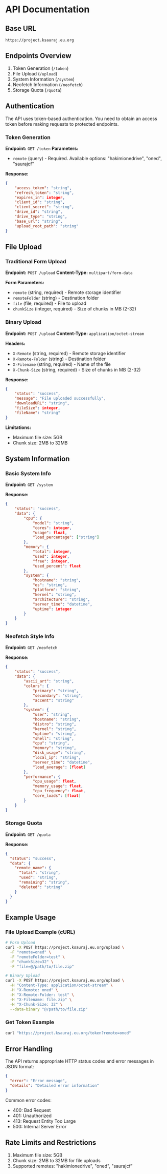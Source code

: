 # API Documentation

## Base URL

```
https://project.ksauraj.eu.org
```

## Endpoints Overview

1. Token Generation (`/token`)
2. File Upload (`/upload`)
3. System Information (`/system`)
4. Neofetch Information (`/neofetch`)
5. Storage Quota (`/quota`)

## Authentication

The API uses token-based authentication. You need to obtain an access token before making requests to protected endpoints.

### Token Generation

**Endpoint:** `GET /token`
**Parameters:**

- `remote` (query) - Required. Available options: "hakimionedrive", "oned", "saurajcf"

**Response:**

```json
{
    "access_token": "string",
    "refresh_token": "string",
    "expires_in": integer,
    "client_id": "string",
    "client_secret": "string",
    "drive_id": "string",
    "drive_type": "string",
    "base_url": "string",
    "upload_root_path": "string"
}
```

## File Upload

### Traditional Form Upload

**Endpoint:** `POST /upload`
**Content-Type:** `multipart/form-data`

**Form Parameters:**

- `remote` (string, required) - Remote storage identifier
- `remoteFolder` (string) - Destination folder
- `file` (file, required) - File to upload
- `chunkSize` (integer, required) - Size of chunks in MB (2-32)

### Binary Upload

**Endpoint:** `POST /upload`
**Content-Type:** `application/octet-stream`

**Headers:**

- `X-Remote` (string, required) - Remote storage identifier
- `X-Remote-Folder` (string) - Destination folder
- `X-Filename` (string, required) - Name of the file
- `X-Chunk-Size` (string, required) - Size of chunks in MB (2-32)

**Response:**

```json
{
    "status": "success",
    "message": "File uploaded successfully",
    "downloadURL": "string",
    "fileSize": integer,
    "fileName": "string"
}
```

**Limitations:**

- Maximum file size: 5GB
- Chunk size: 2MB to 32MB

## System Information

### Basic System Info

**Endpoint:** `GET /system`

**Response:**

```json
{
    "status": "success",
    "data": {
        "cpu": {
            "model": "string",
            "cores": integer,
            "usage": float,
            "load_percentage": ["string"]
        },
        "memory": {
            "total": integer,
            "used": integer,
            "free": integer,
            "used_percent": float
        },
        "system": {
            "hostname": "string",
            "os": "string",
            "platform": "string",
            "kernel": "string",
            "architecture": "string",
            "server_time": "datetime",
            "uptime": integer
        }
    }
}
```

### Neofetch Style Info

**Endpoint:** `GET /neofetch`

**Response:**

```json
{
    "status": "success",
    "data": {
        "ascii_art": "string",
        "colors": {
            "primary": "string",
            "secondary": "string",
            "accent": "string"
        },
        "system": {
            "user": "string",
            "hostname": "string",
            "distro": "string",
            "kernel": "string",
            "uptime": "string",
            "shell": "string",
            "cpu": "string",
            "memory": "string",
            "disk_usage": "string",
            "local_ip": "string",
            "server_time": "datetime",
            "load_average": [float]
        },
        "performance": {
            "cpu_usage": float,
            "memory_usage": float,
            "cpu_frequency": float,
            "core_loads": [float]
        }
    }
}
```

### Storage Quota

**Endpoint:** `GET /quota`

**Response:**

```json
{
  "status": "success",
  "data": {
    "remote_name": {
      "total": "string",
      "used": "string",
      "remaining": "string",
      "deleted": "string"
    }
  }
}
```

## Example Usage

### File Upload Example (cURL)

```bash
# Form Upload
curl -X POST https://project.ksauraj.eu.org/upload \
  -F "remote=oned" \
  -F "remoteFolder=test" \
  -F "chunkSize=32" \
  -F "file=@/path/to/file.zip"

# Binary Upload
curl -X POST https://project.ksauraj.eu.org/upload \
  -H "Content-Type: application/octet-stream" \
  -H "X-Remote: oned" \
  -H "X-Remote-Folder: test" \
  -H "X-Filename: file.zip" \
  -H "X-Chunk-Size: 32" \
  --data-binary "@/path/to/file.zip"
```

### Get Token Example

```bash
curl "https://project.ksauraj.eu.org/token?remote=oned"
```

## Error Handling

The API returns appropriate HTTP status codes and error messages in JSON format:

```json
{
  "error": "Error message",
  "details": "Detailed error information"
}
```

Common error codes:

- 400: Bad Request
- 401: Unauthorized
- 413: Request Entity Too Large
- 500: Internal Server Error

## Rate Limits and Restrictions

1. Maximum file size: 5GB
2. Chunk size: 2MB to 32MB for file uploads
3. Supported remotes: "hakimionedrive", "oned", "saurajcf"
